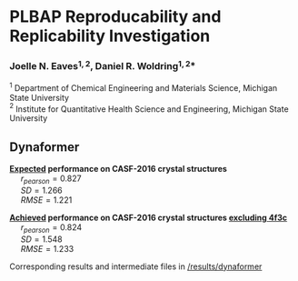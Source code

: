 # PLBAP Reproducability and Replicability Investigation
### <b>Joelle N. Eaves</b>$^{1,2}$<b>, Daniel R. Woldring</b>$^{1,2*}$
$^{1}$ Department of Chemical Engineering and Materials Science, Michigan State University  
$^{2}$ Institute for Quantitative Health Science and Engineering, Michigan State University  

## Dynaformer
<b><u>Expected</u> performance on CASF-2016 crystal structures</b>  
&nbsp;&nbsp;&nbsp;&nbsp; $r_{pearson} = 0.827$  
&nbsp;&nbsp;&nbsp;&nbsp; $SD = 1.266$  
&nbsp;&nbsp;&nbsp;&nbsp; $RMSE = 1.221$  

<b><u>Achieved</u> performance on CASF-2016 crystal structures <u>excluding 4f3c</u></b>  
&nbsp;&nbsp;&nbsp;&nbsp; $r_{pearson} = 0.824$  
&nbsp;&nbsp;&nbsp;&nbsp; $SD = 1.548$  
&nbsp;&nbsp;&nbsp;&nbsp; $RMSE = 1.233$  

Corresponding results and intermediate files in [/results/dynaformer](https://github.com/jeavesj/plip-plop/tree/main/results/dynaformer)


